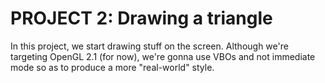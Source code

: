 # PROJECT 2: Drawing a triangle

In this project, we start drawing stuff on the screen. Although we're targeting
OpenGL 2.1 (for now), we're gonna use VBOs and not immediate mode so as to
produce a more "real-world" style.

